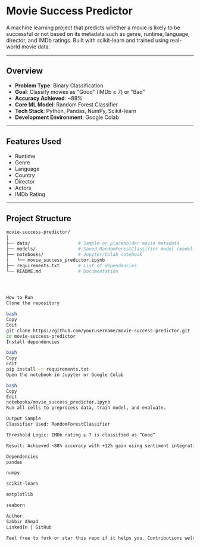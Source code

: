 # Movie Success Predictor

A machine learning project that predicts whether a movie is likely to be successful or not based on its metadata such as genre, runtime, language, director, and IMDb ratings. Built with scikit-learn and trained using real-world movie data.

---

## Overview

- **Problem Type**: Binary Classification  
- **Goal**: Classify movies as "Good" (IMDb ≥ 7) or "Bad"  
- **Accuracy Achieved**: ~88%  
- **Core ML Model**: Random Forest Classifier  
- **Tech Stack**: Python, Pandas, NumPy, Scikit-learn  
- **Development Environment**: Google Colab  

---

## Features Used

- Runtime  
- Genre  
- Language  
- Country  
- Director  
- Actors  
- IMDb Rating  

---

## Project Structure

```bash
movie-success-predictor/
│
├── data/                  # Sample or placeholder movie metadata
├── models/                # Saved RandomForestClassifier model (model.pkl)
├── notebooks/             # Jupyter/Colab notebook
│   └── movie_success_predictor.ipynb
├── requirements.txt       # List of dependencies
└── README.md              # Documentation




How to Run
Clone the repository

bash
Copy
Edit
git clone https://github.com/yourusername/movie-success-predictor.git
cd movie-success-predictor
Install dependencies

bash
Copy
Edit
pip install -r requirements.txt
Open the notebook in Jupyter or Google Colab

bash
Copy
Edit
notebooks/movie_success_predictor.ipynb
Run all cells to preprocess data, train model, and evaluate.

Output Sample
Classifier Used: RandomForestClassifier

Threshold Logic: IMDb rating ≥ 7 is classified as “Good”

Result: Achieved ~88% accuracy with +12% gain using sentiment integration

Dependencies
pandas

numpy

scikit-learn

matplotlib

seaborn

Author
Sabbir Ahmad
LinkedIn | GitHub

Feel free to fork or star this repo if it helps you. Contributions welcome!

